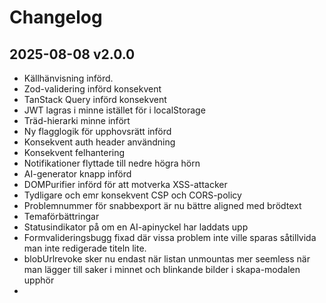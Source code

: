 # Changelog

## 2025-08-08 v2.0.0
- Källhänvisning införd.
- Zod-validering införd konsekvent
- TanStack Query införd konsekvent
- JWT lagras i minne istället för i localStorage
- Träd-hierarki minne infört
- Ny flagglogik för upphovsrätt införd
- Konsekvent auth header användning
- Konsekvent felhantering
- Notifikationer flyttade till nedre högra hörn
- AI-generator knapp införd
- DOMPurifier införd för att motverka XSS-attacker
- Tydligare och emr konsekvent CSP och CORS-policy
- Problemnummer för snabbexport är nu bättre aligned med brödtext
- Temaförbättringar
- Statusindikator på om en AI-apinyckel har laddats upp
- Formvalideringsbugg fixad där vissa problem inte ville sparas såtillvida man inte redigerade titeln lite.
- blobUrlrevoke sker nu endast när listan unmountas mer seemless när man lägger till saker i minnet och blinkande bilder i skapa-modalen upphör
- 

